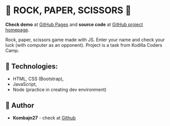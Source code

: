 # :game_die: ROCK, PAPER, SCISSORS :game_die:

**Check demo** at  [GitHub Pages](https://kombajn27.github.io/rock-paper-scissors/) and **source code** at [GitHub project homepage](https://github.com/Kombajn27/rock-paper-scissors).

Rock, paper, scissors game made with JS. Enter your name and check your luck (with computer as an opponent).
Project is a task from Kodilla Coders Camp.    

## :rocket: Technologies:
* HTML, CSS (Bootstrap),
* JavaScript,
* Node (practice in creating dev environment)

## :bust_in_silhouette: Author
* **Kombajn27** - check at [Github](https://github.com/Kombajn27)
